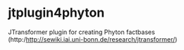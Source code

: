 jtplugin4phyton
===============

JTransformer plugin for creating Phyton factbases (http:/http://sewiki.iai.uni-bonn.de/research/jtransformer/)
